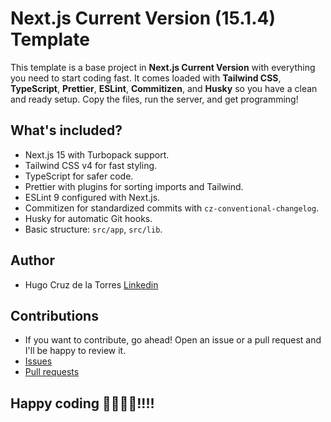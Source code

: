 # Next.js Current Version (15.1.4) Template

This template is a base project in **Next.js Current Version** with everything you need to start coding fast. It comes loaded with **Tailwind CSS**, **TypeScript**, **Prettier**, **ESLint**, **Commitizen**, and **Husky** so you have a clean and ready setup. Copy the files, run the server, and get programming!

## What's included?
- Next.js 15 with Turbopack support.
- Tailwind CSS v4 for fast styling.
- TypeScript for safer code.
- Prettier with plugins for sorting imports and Tailwind.
- ESLint 9 configured with Next.js.
- Commitizen for standardized commits with `cz-conventional-changelog`.
- Husky for automatic Git hooks.
- Basic structure:  `src/app`, `src/lib`.

## Author
- Hugo Cruz de la Torres [Linkedin](https://www.linkedin.com/in/hugo-cruz-7a0630197)

## Contributions
- If you want to contribute, go ahead! Open an issue or a pull request and I'll be happy to review it.
- [Issues](https://github.com/hugocruzlfc/nextjs-setup/issues)
- [Pull requests](https://github.com/hugocruzlfc/nextjs-setup/pulls)


## Happy coding 🎉👨🏻‍💻!!!!